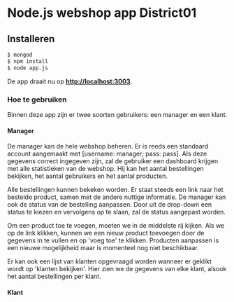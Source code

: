 # Node.js webshop app District01

## Installeren


```sh
$ mongod
$ npm install
$ node app.js
```

De app draait nu op **<http://localhost:3003>**.

### Hoe te gebruiken

Binnen deze app zijn er twee soorten gebruikers: een manager en een klant.

#### Manager

De manager kan de hele webshop beheren. Er is reeds een standaard account aangemaakt met [username: manager; pass: pass]. Als deze gegevens correct ingegeven zijn, zal de gebruiker een dashboard krijgen met alle statistieken van de webshop. Hij kan het aantal bestellingen bekijken, het aantal gebruikers en het aantal producten.

Alle bestellingen kunnen bekeken worden. Er staat steeds een link naar het bestelde product, samen met de andere nuttige informatie. De manager kan ook de status van de bestelling aanpassen. Door uit de drop-down een status te kiezen en vervolgens op te slaan, zal de status aangepast worden.

Om een product toe te voegen, moeten we in de middelste rij kijken. Als we op de link klikken, kunnen we een nieuw product toevoegen door de gegevens in te vullen en op 'voeg toe' te klikken.
Producten aanpassen is een nieuwe mogelijkheid maar is momenteel nog niet beschikbaar.

Er kan ook een lijst van klanten opgevraagd worden wanneer er geklikt wordt op 'klanten bekijken'. Hier zien we de gegevens van elke klant, alsook het aantal bestellingen per klant.

#### Klant


